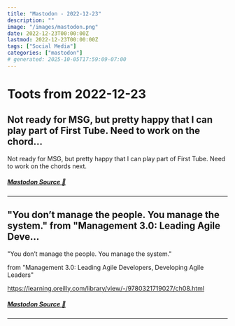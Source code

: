 ```yaml
---
title: "Mastodon - 2022-12-23"
description: ""
image: "/images/mastodon.png"
date: 2022-12-23T00:00:00Z
lastmod: 2022-12-23T00:00:00Z
tags: ["Social Media"]
categories: ["mastodon"]
# generated: 2025-10-05T17:59:09-07:00
---
```


# Toots from 2022-12-23

## Not ready for MSG, but pretty happy that I can play part of First Tube. Need to work on the chord...

Not ready for MSG, but pretty happy that I can play part of First Tube. Need to work on the chords next.

##### [Mastodon Source 🐘](https://hachyderm.io/@mweagle/109560989666938230)

---

## "You don’t manage the people. You manage the system."  from "Management 3.0: Leading Agile Deve...

"You don’t manage the people. You manage the system."

from "Management 3.0: Leading Agile Developers, Developing Agile Leaders"

<https://learning.oreilly.com/library/view/-/9780321719027/ch08.html>

##### [Mastodon Source 🐘](https://hachyderm.io/@mweagle/109560414077288191)

---

